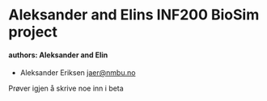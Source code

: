 Aleksander and Elins INF200 BioSim project
====

#### authors: Aleksander and Elin

* Aleksander Eriksen <jaer@nmbu.no>


Prøver igjen å skrive noe inn i beta